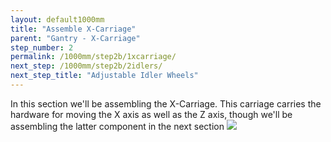 ```yaml
---
layout: default1000mm
title: "Assemble X-Carriage"
parent: "Gantry - X-Carriage"
step_number: 2
permalink: /1000mm/step2b/1xcarriage/
next_step: /1000mm/step2b/2idlers/
next_step_title: "Adjustable Idler Wheels"
---
```


In this section we'll be assembling the X-Carriage. This carriage carries the hardware for moving the X axis as well as the Z axis, though we'll be assembling the latter component in the next section
<img src="../../step2/photo/jpfs_DSC2650.jpg">
